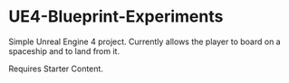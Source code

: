 # UE4-Blueprint-Experiments
Simple Unreal Engine 4 project. Currently allows the player to board on a spaceship and to land from it.

Requires Starter Content.